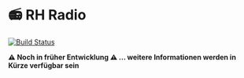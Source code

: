 # 📻 RH Radio

[![Build Status](https://dev.azure.com/rh-utensils/Radio/_apis/build/status/rh-utensils.radio?branchName=master)](https://dev.azure.com/rh-utensils/Radio/_build/latest?definitionId=2&branchName=master)

**⚠ Noch in früher Entwicklung ⚠ ... weitere Informationen werden in Kürze verfügbar sein**
